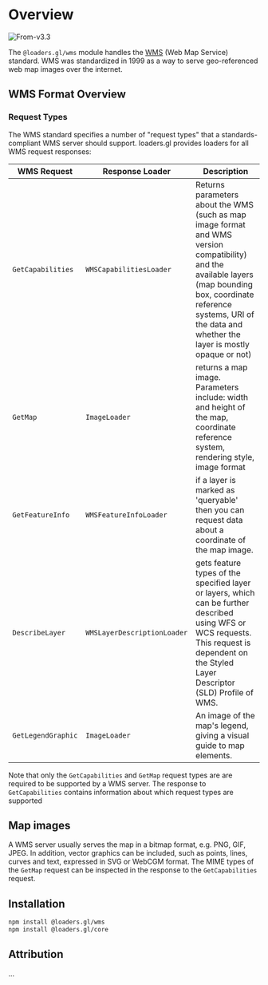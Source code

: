 # Overview

<p class="badges">
  <img src="https://img.shields.io/badge/From-v3.3-blue.svg?style=flat-square" alt="From-v3.3" />
</p>

The `@loaders.gl/wms` module handles the [WMS](https://en.wikipedia.org/wiki/Web_Map_Service) (Web Map Service) standard. WMS was standardized in 1999 as a way to serve geo-referenced web map images over the internet.

## WMS Format Overview

### Request Types

The WMS standard specifies a number of "request types" that a standards-compliant WMS server should support. loaders.gl provides loaders for all WMS request responses: 

| **WMS Request**        | **Response Loader**         | **Description**                                                                                                                                                                                                                    |
| ------------------ | --------------------------- | ---------------------------------------------------------------------------------------------------------------------------------------------------------------------------------------------------------------------------------- |
| `GetCapabilities`  | `WMSCapabilitiesLoader`     | Returns parameters about the WMS (such as map image format and WMS version compatibility) and the available layers (map bounding box, coordinate reference systems, URI of the data and whether the layer is mostly opaque or not) |
| `GetMap`           | `ImageLoader`               | returns a map image. Parameters include: width and height of the map, coordinate reference system, rendering style, image format                                                                                                   |
| `GetFeatureInfo`   | `WMSFeatureInfoLoader`      | if a layer is marked as 'queryable' then you can request data about a coordinate of the map image.                                                                                                                                 |
| `DescribeLayer`    | `WMSLayerDescriptionLoader` | gets feature types of the specified layer or layers, which can be further described using WFS or WCS requests. This request is dependent on the Styled Layer Descriptor (SLD) Profile of WMS.                                      |
| `GetLegendGraphic` | `ImageLoader`               | An image of the map's legend, giving a visual guide to map elements.                                                                                                                                                               |
Note that only the `GetCapabilities` and `GetMap` request types are are required to be supported by a WMS server. The response to `GetCapabilities` contains information about which request types are supported

## Map images

A WMS server usually serves the map in a bitmap format, e.g. PNG, GIF, JPEG. In addition, vector graphics can be included, such as points, lines, curves and text, expressed in SVG or WebCGM format. The MIME types of the `GetMap` request can be inspected in the response to the `GetCapabilities` request.

## Installation

```bash
npm install @loaders.gl/wms
npm install @loaders.gl/core
```

## Attribution

...
